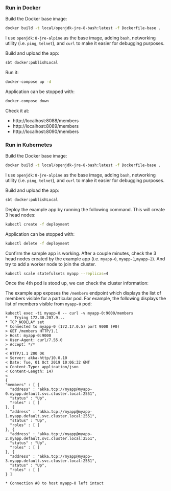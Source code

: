 ### Run in Docker

Build the Docker base image:

```bash
docker build -t local/openjdk-jre-8-bash:latest -f Dockerfile-base .
```

I use `openjdk:8-jre-alpine` as the base image, adding `bash`, networking
utility (i.e. `ping`, `telnet`), and `curl` to make it easier for debugging
purposes.


Build and upload the app:

```bash
sbt docker:publishLocal
```

Run it:

```bash
docker-compose up -d
```

Application can be stopped with:

```bash
docker-compose down
```

Check it at:

 * http://localhost:8088/members
 * http://localhost:8089/members
 * http://localhost:8090/members

### Run in Kubernetes

Build the Docker base image:

```bash
docker build -t local/openjdk-jre-8-bash:latest -f Dockerfile-base .
```

I use `openjdk:8-jre-alpine` as the base image, adding `bash`, networking
utility (i.e. `ping`, `telnet`), and `curl` to make it easier for debugging
purposes.


Build and upload the app:

```bash
sbt docker:publishLocal
```

Deploy the example app by running the following command. This will create
3 head nodes:

```bash
kubectl create -f deployment
```

Application can be stopped with:

```bash
kubectl delete -f deployment
```

Confirm the sample app is working. After a couple minutes, check the 3 head
nodes created by the example app (i.e. `myapp-0`, `myapp-1`,`myapp-2`). And
try to add a worker node to join the cluster.

```bash
kubectl scale statefulsets myapp --replicas=4
```

Once the 4th pod is stood up, we can check the cluster information:

The example app exposes the `/members` endpoint which displays the list
of members visible for a particular pod. For example, the following displays
the list of members visible from `myapp-0` pod:

```
kubectl exec -ti myapp-0 -- curl -v myapp-0:9000/members
*   Trying 172.30.207.9...
* TCP_NODELAY set
* Connected to myapp-0 (172.17.0.5) port 9000 (#0)
> GET /members HTTP/1.1
> Host: myapp-0:9000
> User-Agent: curl/7.55.0
> Accept: */*
>
< HTTP/1.1 200 OK
< Server: akka-http/10.0.10
< Date: Tue, 01 Oct 2019 10:06:32 GMT
< Content-Type: application/json
< Content-Length: 147
<
{
"members" : [ {
  "address" : "akka.tcp://myapp@myapp-0.myapp.default.svc.cluster.local:2551",
  "status" : "Up",
  "roles" : [ ]
}, {
  "address" : "akka.tcp://myapp@myapp-1.myapp.default.svc.cluster.local:2551",
  "status" : "Up",
  "roles" : [ ]
}, {
  "address" : "akka.tcp://myapp@myapp-2.myapp.default.svc.cluster.local:2551",
  "status" : "Up",
  "roles" : [ ]
}, {
  "address" : "akka.tcp://myapp@myapp-3.myapp.default.svc.cluster.local:2551",
  "status" : "Up",
  "roles" : [ ]
} ]

* Connection #0 to host myapp-0 left intact
```
